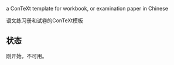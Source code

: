 a ConTeXt template for workbook, or examination paper in Chinese

语文练习册和试卷的ConTeXt模板

## 状态

刚开始，不可用。


